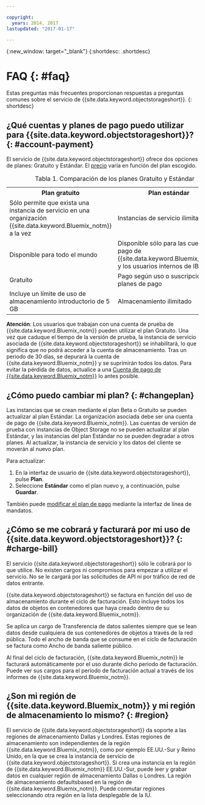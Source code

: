 ```yaml
---

copyright:
  years: 2014, 2017
lastupdated: "2017-01-17"

---
```

{:new_window: target="_blank"}
{:shortdesc: .shortdesc}

# FAQ {: #faq}

Estas preguntas más frecuentes proporcionan respuestas a preguntas comunes sobre el servicio de {{site.data.keyword.objectstorageshort}}.
{: shortdesc}


## ¿Qué cuentas y planes de pago puedo utilizar para {{site.data.keyword.objectstorageshort}}? {: #account-payment}

El servicio de {{site.data.keyword.objectstorageshort}} ofrece dos opciones de planes: Gratuito y Estándar. El [precio](https://www.ibm.com/cloud-computing/bluemix/pricing/) varía en función del plan escogido.

<table>
<caption> Tabla 1. Comparación de los planes Gratuito y Estándar</caption>
  <tr>
    <th> Plan gratuito </th>
    <th> Plan estándar </th>
  </tr>
  <tr>
    <td> Sólo permite que exista una instancia de servicio en una organización {{site.data.keyword.Bluemix_notm}} a la vez </td>
    <td> Instancias de servicio ilimitadas </td>
  </tr>
  <tr>
    <td> Disponible para todo el mundo </td>
    <td> Disponible sólo para las cuentas de pago de {{site.data.keyword.Bluemix_notm}} y los usuarios internos de IBM </td>
  </tr>
  <tr>
    <td> Gratuito </td>
    <td> Pago según uso o suscripción a planes de pago </td>
  </tr>
  <tr>
    <td> Incluye un límite de uso de almacenamiento introductorio de 5 GB </td>
    <td> Almacenamiento ilimitado </td>
  </tr>
</table>

**Atención**: Los usuarios que trabajan con una cuenta de prueba de {{site.data.keyword.Bluemix_notm}} pueden utilizar el plan Gratuito. Una vez que caduque el tiempo de la versión de prueba, la instancia de servicio asociada de {{site.data.keyword.objectstorageshort}} se inhabilitará, lo que significa que no podrá acceder a la cuenta de almacenamiento. Tras un periodo de 30 días, se depurará la cuenta de {{site.data.keyword.Bluemix_notm}} y se suprimirán todos los datos. Para evitar la pérdida de datos, actualice a una [Cuenta de pago de {{site.data.keyword.Bluemix_notm}}](/docs/admin/account.html) lo antes posible.

## ¿Cómo puedo cambiar mi plan? {: #changeplan}  
Las instancias que se crean mediante el plan Beta o Gratuito se pueden actualizar al plan Estándar. La organización asociada debe ser una cuenta de pago de {{site.data.keyword.Bluemix_notm}}. Las cuentas de versión de prueba con instancias de Object Storage no se pueden actualizar al plan Estándar, y las instancias del plan Estándar no se pueden degradar a otros planes. Al actualizar, la instancia de servicio y los datos del cliente se moverán al nuevo plan.

Para actualizar:
1.	En la interfaz de usuario de {{site.data.keyword.objectstorageshort}}, pulse **Plan**.
2.	Seleccione **Estándar** como el plan nuevo y, a continuación, pulse **Guardar**.

También puede [modificar el plan de pago](/docs/pricing/index.html#changing) mediante la interfaz de línea de mandatos.

## ¿Cómo se me cobrará y facturará por mi uso de {{site.data.keyword.objectstorageshort}}? {: #charge-bill}

El servicio {{site.data.keyword.objectstorageshort}} sólo le cobrará por lo que utilice. No existen cargos ni compromisos para empezar a utilizar el servicio. No se le cargará por las solicitudes de API ni por tráfico de red de datos entrante.

{{site.data.keyword.objectstorageshort}} se factura en función del uso de almacenamiento durante el ciclo de facturación. Esto incluye todos los datos de objetos en contenedores que haya creado dentro de su organización de {{site.data.keyword.Bluemix_notm}}.

Se aplica un cargo de Transferencia de datos salientes siempre que se lean datos desde cualquiera de sus contenedores de objetos a través de la red pública. Todo el ancho de banda que se consume en el ciclo de facturación se factura como Ancho de banda saliente público.

Al final del ciclo de facturación, {{site.data.keyword.Bluemix_notm}} le facturará automáticamente por el uso durante dicho periodo de facturación. Puede ver sus cargos para el período de facturación actual a través de los informes de {{site.data.keyword.Bluemix_notm}}.

## ¿Son mi región de {{site.data.keyword.Bluemix_notm}} y mi región de almacenamiento lo mismo? {: #region}

El servicio de {{site.data.keyword.objectstorageshort}} da soporte a las regiones de almacenamiento Dallas y Londres. Estas regiones de almacenamiento son independientes de la región {{site.data.keyword.Bluemix_notm}}, como por ejemplo EE.UU.-Sur y Reino Unido, en la que se crea la instancia de servicio de {{site.data.keyword.objectstorageshort}}. Si crea una instancia en la región de {{site.data.keyword.Bluemix_notm}} EE.UU.-Sur, puede leer y grabar datos en cualquier región de almacenamiento Dallas o Londres. La región de almacenamiento defaultsbased en la región de {{site.data.keyword.Bluemix_notm}}. Puede conmutar regiones seleccionando otra región en la lista desplegable de la IU.
